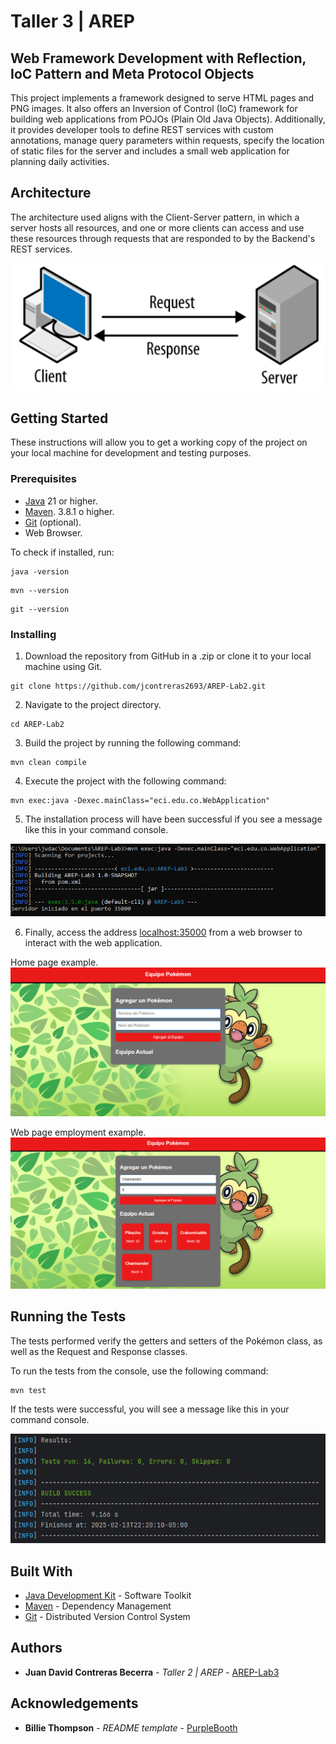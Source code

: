 # Taller 3 | AREP

## Web Framework Development with Reflection, IoC Pattern and Meta Protocol Objects

This project implements a framework designed to serve HTML pages and PNG images. It also offers an Inversion of Control (IoC) framework for building web applications from POJOs (Plain Old Java Objects). Additionally, it provides developer tools to define REST services with custom annotations, manage query parameters within requests, specify the location of static files for the server and includes a small web application for planning daily activities.

## Architecture

The architecture used aligns with the Client-Server pattern, in which a server hosts all resources, and one or more clients can access and use these resources through requests that are responded to by the Backend's REST services.

![](src/main/resources/images/architecture.png)

## Getting Started

These instructions will allow you to get a working copy of the project on your local machine for development and testing purposes.

### Prerequisites

- [Java](https://www.oracle.com/co/java/technologies/downloads/) 21 or higher.
- [Maven](https://maven.apache.org/download.cgi). 3.8.1 o higher.
- [Git](https://git-scm.com/downloads) (optional).
- Web Browser.

To check if installed, run:

```
java -version
```
```
mvn --version
```
```
git --version
```

### Installing

1. Download the repository from GitHub in a .zip or clone it to your local machine using Git.

```
git clone https://github.com/jcontreras2693/AREP-Lab2.git
```

2. Navigate to the project directory.

```
cd AREP-Lab2
```

3. Build the project by running the following command:

```
mvn clean compile
```

4. Execute the project with the following command:

```
mvn exec:java -Dexec.mainClass="eci.edu.co.WebApplication"
```
5. The installation process will have been successful if you see a message like this in your command console.

![](src/main/resources/images/succes.png)

6. Finally, access the address [localhost:35000](http://localhost:35000/) from a web browser to interact with the web application.

Home page example.
![](src/main/resources/images/home-page.png)

Web page employment example.
![](src/main/resources/images/employed-page.png)

## Running the Tests

The tests performed verify the getters and setters of the Pokémon class, as well as the Request and Response classes.

To run the tests from the console, use the following command:

```
mvn test
```

If the tests were successful, you will see a message like this in your command console.

![](src/main/resources/images/tests.png)

## Built With

* [Java Development Kit](https://www.oracle.com/co/java/technologies/downloads/) - Software Toolkit
* [Maven](https://maven.apache.org/) - Dependency Management
* [Git](https://git-scm.com/) - Distributed Version Control System

## Authors

* **Juan David Contreras Becerra** - *Taller 2 | AREP* - [AREP-Lab3](https://github.com/jcontreras2693/AREP-Lab3.git)

## Acknowledgements

* **Billie Thompson** - *README template* - [PurpleBooth](https://github.com/PurpleBooth)

